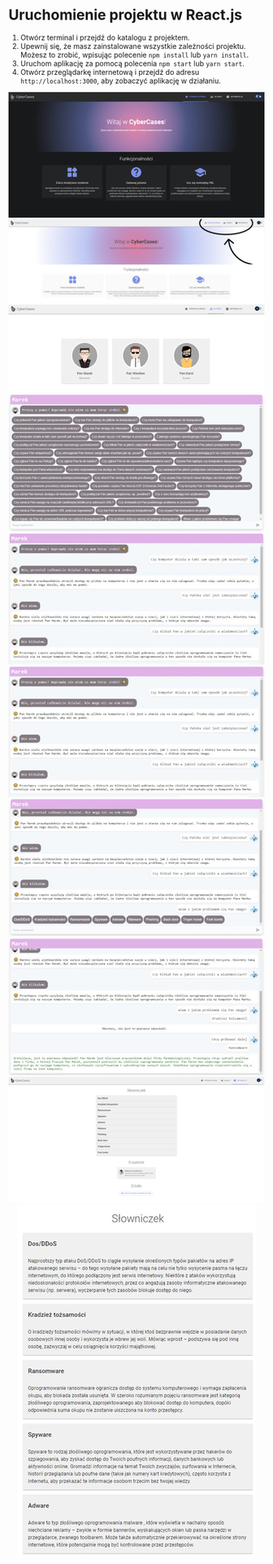 # Uruchomienie projektu w React.js

1. Otwórz terminal i przejdź do katalogu z projektem.
2. Upewnij się, że masz zainstalowane wszystkie zależności projektu. Możesz to zrobić, wpisując polecenie `npm install` lub `yarn install`.
3. Uruchom aplikację za pomocą polecenia `npm start` lub `yarn start`.
4. Otwórz przeglądarkę internetową i przejdź do adresu `http://localhost:3000`, aby zobaczyć aplikację w działaniu.


<div align="center">

  ![alt text](https://github.com/Sarneusz/CyberCases/blob/main/frontend/screenshots/Obraz1.png)
  </br>
  ![alt text](https://github.com/Sarneusz/CyberCases/blob/main/frontend/screenshots/Obraz2.png)
  </br>
  ![alt text](https://github.com/Sarneusz/CyberCases/blob/main/frontend/screenshots/Obraz3.png)
  </br>
  ![alt text](https://github.com/Sarneusz/CyberCases/blob/main/frontend/screenshots/Obraz4.jpg)
  </br>
  ![alt text](https://github.com/Sarneusz/CyberCases/blob/main/frontend/screenshots/Obraz5.jpg)
  </br>
  ![alt text](https://github.com/Sarneusz/CyberCases/blob/main/frontend/screenshots/Obraz5.jpg)
  </br>
  ![alt text](https://github.com/Sarneusz/CyberCases/blob/main/frontend/screenshots/Obraz6.jpg)
  </br>
  ![alt text](https://github.com/Sarneusz/CyberCases/blob/main/frontend/screenshots/Obraz8.jpg)
  </br>
  ![alt text](https://github.com/Sarneusz/CyberCases/blob/main/frontend/screenshots/Obraz9.png)
  </br>
  ![alt text](https://github.com/Sarneusz/CyberCases/blob/main/frontend/screenshots/Obraz10.jpg)

</div>
